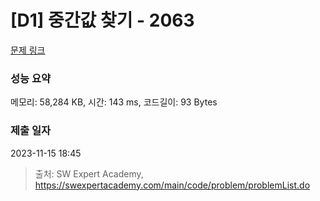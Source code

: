 # [D1] 중간값 찾기 - 2063 

[문제 링크](https://swexpertacademy.com/main/code/problem/problemDetail.do?contestProbId=AV5QPsXKA2UDFAUq) 

### 성능 요약

메모리: 58,284 KB, 시간: 143 ms, 코드길이: 93 Bytes

### 제출 일자

2023-11-15 18:45



> 출처: SW Expert Academy, https://swexpertacademy.com/main/code/problem/problemList.do